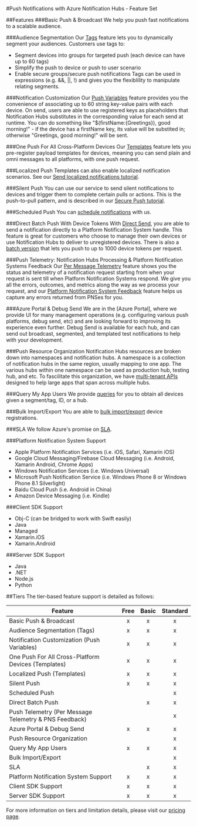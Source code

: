 <properties
    pageTitle="Azure Notification Hubs - Feature Guide"
    description="Description of a complete list of Notification Hubs features"
    services="notification-hubs"
    documentationCenter="mobile"
    authors="ysxu"
    manager="yochayk"
    keywords="push notification, push notifications, azure, notification hubs"
    editor="" />

<tags
    ms.service="notification-hubs"
    ms.workload="mobile"
    ms.tgt_pltfrm="mobile-multiple"
    ms.devlang="multiple"
    ms.topic="article"
    ms.date="09/02/2016"
    ms.author="yuaxu" />

#Push Notifications with Azure Notification Hubs - Feature Set

##Features
###Basic Push & Broadcast
We help you push fast notifications to a scalable audience.

###Audience Segmentation
Our [Tags] feature lets you to dynamically segment your audiences. Customers use tags to:
* Segment devices into groups for targeted push (each device can have up to 60 tags)
* Simplify the push to device or push to user scenario
* Enable secure groups/secure push notifications
Tags can be used in expressions (e.g. &&, ||, !) and gives you the flexiblility to manipulate relating segments.

###Notification Customization
Our [Push Variables] feature provides you the convenience of associating up to 60 string key-value pairs with each device. On send, users are able to use registered keys as placeholders that Notification Hubs substitutes in the corresponding value for each send at runtime. You can do something like "$(firstName:{Greetings}), good morning!" - if the device has a firstName key, its value will be substited in; otherwise "Greetings, good morning!" will be sent.

###One Push For All Cross-Platform Devices
Our [Templates] feature lets you pre-register payload templates for devices, meaning you can send plain and omni messages to all platforms, with one push request.

###Localized Push
Templates can also enable localized notification scenarios. See our [Send localized notifications tutorial].

###Silent Push
You can use our service to send silent notifications to devices and trigger them to complete certain pulls or actions. This is the push-to-pull pattern, and is described in our [Secure Push tutorial].

###Scheduled Push
You can [schedule notifications] with us. 

###Direct Batch Push With Device Tokens
With [Direct Send], you are able to send a notification directly to a Platform Notification System handle. This feature is great for customers who choose to manage their own devices or use Notification Hubs to deliver to unregistered devices.
There is also a [batch version] that lets you push to up to 1000 device tokens per request.

###Push Telemetry: Notification Hubs Processing & Platform Notification Systems Feedback
Our [Per Message Telemetry] feature shows you the status and telemetry of a notification request starting from when your request is sent till when Platform Notification Systems respond. We give you all the errors, outcomes, and metrics along the way as we process your request, and our [Platform Notification System Feedback] feature helps us capture any errors returned from PNSes for you.

###Azure Portal & Debug Send
We are in the [Azure Portal], where we provide UI for many management operations (e.g. configuring various push platforms, debug send, etc) and are looking forward to improving its experience even further.
Debug Send is available for each hub, and can send out broadcast, segmented, and templated test notifications to help with your development.

###Push Resource Organization
Notification Hubs resources are broken down into namespaces and notification hubs. A namespace is a collection of notification hubs in the same region, usually mapping to one app. The various hubs within one namespace can be used as production hub, testing hub, and etc. To fascilitate this organization, we have [multi-tenant APIs] designed to help large apps that span across multiple hubs.

###Query My App Users
We provide [queries] for you to obtain all devices given a segment/tag, ID, or a hub.

###Bulk Import/Export
You are able to [bulk import/export] device registrations.

###SLA
We follow Azure's promise on [SLA].

###Platform Notification System Support
* Apple Platform Notification Services (i.e. iOS, Safari, Xamarin iOS)
* Google Cloud Messaging/Firebase Cloud Messaging (i.e. Android, Xamarin Android, Chrome Apps)
* Windows Notification Services (i.e. Windows Universal)
* Microsoft Push Notification Service (i.e. Windows Phone 8 or Windows Phone 8.1 Silverlight)
* Baidu Cloud Push (i.e. Android in China)
* Amazon Device Messaging (i.e. Kindle)

###Client SDK Support
* Obj-C (can be bridged to work with Swift easily)
* Java
* Managed
* Xamarin.iOS
* Xamarin.Android

###Server SDK Support
* Java
* .NET
* Node.js
* Python

##Tiers
The tier-based feature support is detailed as follows:

| Feature                                               | Free | Basic | Standard |
|-------------------------------------------------------|:----:|:-----:|:--------:|
| Basic Push & Broadcast                                |   x  |   x   |     x    |
| Audience Segmentation (Tags)                          |   x  |   x   |     x    |
| Notification Customization (Push Variables)           |   x  |   x   |     x    |
| One Push For All Cross-Platform Devices (Templates)   |   x  |   x   |     x    |
| Localized Push (Templates)                            |   x  |   x   |     x    |
| Silent Push                                           |   x  |   x   |     x    |
| Scheduled Push                                        |      |       |     x    |
| Direct Batch Push                                     |      |   x   |     x    |
| Push Telemetry (Per Message Telemetry & PNS Feedback) |      |       |     x    |
| Azure Portal & Debug Send                             |   x  |   x   |     x    |
| Push Resource Organization                            |      |       |     x    |
| Query My App Users                                    |   x  |   x   |     x    |
| Bulk Import/Export                                    |      |       |     x    |
| SLA                                                   |      |   x   |     x    |
| Platform Notification System Support                  |   x  |   x   |     x    |
| Client SDK Support                                    |   x  |   x   |     x    |
| Server SDK Support                                    |   x  |   x   |     x    |

For more information on tiers and limitation details, please visit our [pricing page].

[Installation model]: https://azure.microsoft.com/en-us/blog/updates-from-notification-hubs-independent-nuget-installation-model-pmt-and-more/
[two push models]: https://azure.microsoft.com/en-us/documentation/articles/notification-hubs-push-notification-registration-management/
[Tags]: https://azure.microsoft.com/en-us/documentation/articles/notification-hubs-tags-segment-push-message/
[Templates]: https://azure.microsoft.com/en-us/documentation/articles/notification-hubs-templates-cross-platform-push-messages/
[Push Variables]: https://azure.microsoft.com/en-us/blog/updates-from-notification-hubs-independent-nuget-installation-model-pmt-and-more/
[Send localized notifications tutorial]: https://azure.microsoft.com/en-us/documentation/articles/notification-hubs-windows-store-dotnet-xplat-localized-wns-push-notification/
[Secure Push tutorial]: https://azure.microsoft.com/en-us/documentation/articles/notification-hubs-aspnet-backend-windows-dotnet-wns-secure-push-notification/
[schedule notifications]: https://azure.microsoft.com/en-us/documentation/articles/notification-hubs-send-push-notifications-scheduled/
[Direct Send]: https://msdn.microsoft.com/en-us/library/azure/mt608572.aspx
[batch version]: https://msdn.microsoft.com/en-us/library/azure/mt734910.aspx
[Per Message Telemetry]: https://msdn.microsoft.com/en-us/library/azure/mt608135.aspx
[Platform Notification System Feedback]: https://azure.microsoft.com/en-us/blog/retrieve-platform-notification-system-error-details-with-azure-notification-hubs/
[multi-tenant APIs]: https://msdn.microsoft.com/en-us/library/azure/mt238294.aspx
[SLA]: https://azure.microsoft.com/en-us/support/legal/sla/notification-hubs/v1_0/
[pricing page]: https://azure.microsoft.com/en-us/pricing/details/notification-hubs/
[queries]: https://msdn.microsoft.com/en-us/library/azure/dn223274.aspx
[bulk import/export]: https://msdn.microsoft.com/library/dn790624.aspx